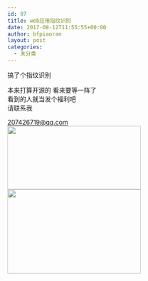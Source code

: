 ```yaml
---
id: 87
title: web应用指纹识别
date: 2017-08-12T11:55:55+00:00
author: bfpiaoran
layout: post
categories:
  - 未分类
---
```

搞了个指纹识别

本来打算开源的 看来要等一阵了  
看到的人就当发个福利吧  
请联系我

207426719@qq.com  
<img src="http://www.cuijianxiong.top/wp-content/uploads/2017/08/GIF-300x142.gif" alt="" width="300" height="142" class="alignnone size-medium wp-image-88" srcset="http://www.cuijianxiong.top/wp-content/uploads/2017/08/GIF-300x142.gif 300w, http://www.cuijianxiong.top/wp-content/uploads/2017/08/GIF-768x364.gif 768w, http://www.cuijianxiong.top/wp-content/uploads/2017/08/GIF-230x109.gif 230w, http://www.cuijianxiong.top/wp-content/uploads/2017/08/GIF-350x166.gif 350w, http://www.cuijianxiong.top/wp-content/uploads/2017/08/GIF-480x227.gif 480w" sizes="(max-width: 300px) 85vw, 300px" />  
<img src="http://www.cuijianxiong.top/wp-content/uploads/2017/08/GIF12-300x189.gif" alt="" width="300" height="189" class="alignnone size-medium wp-image-89" srcset="http://www.cuijianxiong.top/wp-content/uploads/2017/08/GIF12-300x189.gif 300w, http://www.cuijianxiong.top/wp-content/uploads/2017/08/GIF12-230x145.gif 230w, http://www.cuijianxiong.top/wp-content/uploads/2017/08/GIF12-350x220.gif 350w, http://www.cuijianxiong.top/wp-content/uploads/2017/08/GIF12-480x302.gif 480w" sizes="(max-width: 300px) 85vw, 300px" />